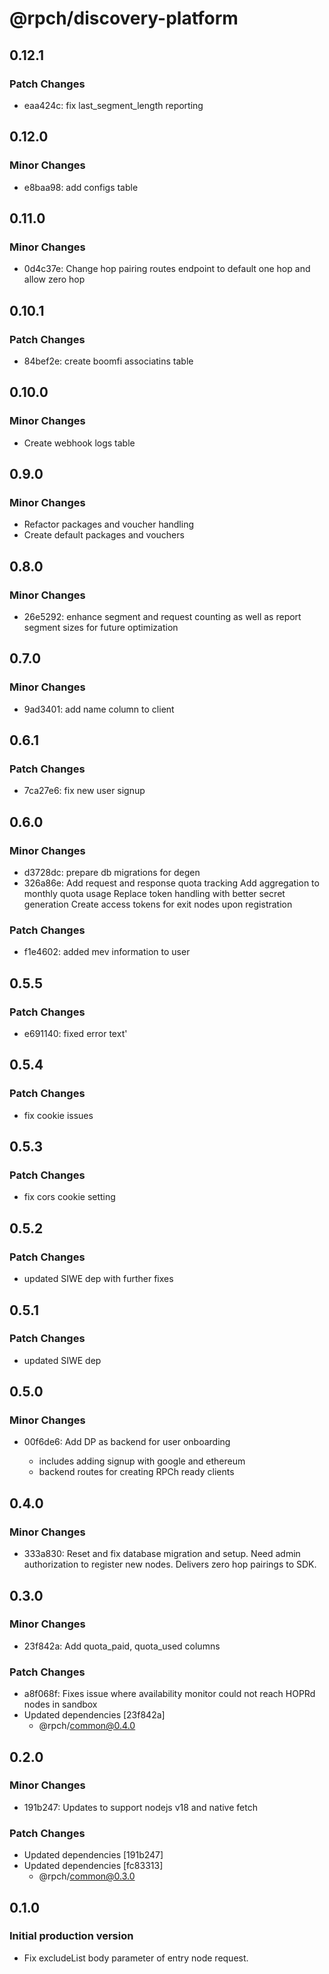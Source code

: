 # @rpch/discovery-platform

## 0.12.1

### Patch Changes

- eaa424c: fix last_segment_length reporting

## 0.12.0

### Minor Changes

- e8baa98: add configs table

## 0.11.0

### Minor Changes

- 0d4c37e: Change hop pairing routes endpoint to default one hop and allow zero hop

## 0.10.1

### Patch Changes

- 84bef2e: create boomfi associatins table

## 0.10.0

### Minor Changes

- Create webhook logs table

## 0.9.0

### Minor Changes

- Refactor packages and voucher handling
- Create default packages and vouchers

## 0.8.0

### Minor Changes

- 26e5292: enhance segment and request counting as well as report segment sizes for future optimization

## 0.7.0

### Minor Changes

- 9ad3401: add name column to client

## 0.6.1

### Patch Changes

- 7ca27e6: fix new user signup

## 0.6.0

### Minor Changes

- d3728dc: prepare db migrations for degen
- 326a86e: Add request and response quota tracking
  Add aggregation to monthly quota usage
  Replace token handling with better secret generation
  Create access tokens for exit nodes upon registration

### Patch Changes

- f1e4602: added mev information to user

## 0.5.5

### Patch Changes

- e691140: fixed error text'

## 0.5.4

### Patch Changes

- fix cookie issues

## 0.5.3

### Patch Changes

- fix cors cookie setting

## 0.5.2

### Patch Changes

- updated SIWE dep with further fixes

## 0.5.1

### Patch Changes

- updated SIWE dep

## 0.5.0

### Minor Changes

- 00f6de6: Add DP as backend for user onboarding

  - includes adding signup with google and ethereum
  - backend routes for creating RPCh ready clients

## 0.4.0

### Minor Changes

- 333a830: Reset and fix database migration and setup.
  Need admin authorization to register new nodes.
  Delivers zero hop pairings to SDK.

## 0.3.0

### Minor Changes

- 23f842a: Add quota_paid, quota_used columns

### Patch Changes

- a8f068f: Fixes issue where availability monitor could not reach HOPRd nodes in sandbox
- Updated dependencies [23f842a]
  - @rpch/common@0.4.0

## 0.2.0

### Minor Changes

- 191b247: Updates to support nodejs v18 and native fetch

### Patch Changes

- Updated dependencies [191b247]
- Updated dependencies [fc83313]
  - @rpch/common@0.3.0

## 0.1.0

### Initial production version

- Fix excludeList body parameter of entry node request.
